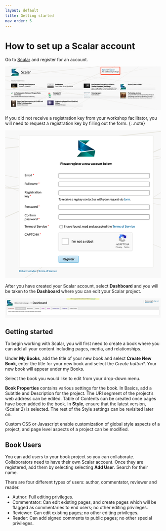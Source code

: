 ```yaml
---
layout: default
title: Getting started
nav_order: 5
---
```

# How to set up a Scalar account 

Go to [Scalar](https://scalar.usc.edu/works/) and register for an account. 

<img src="images/scalar-homepage.png" alt="Scalar homepage" width="800" height="auto">

If you did not receive a registration key from your workshop facilitator, you will need to request a registration key by filling out the form. 
{: .note}

<img src="images/scalar-register.png" alt="Scalar registration form" width="auto" height="auto">

After you have created your Scalar account, select **Dashboard** and you will be taken to the **Dashboard** where you can edit your Scalar project.

<img src="images/scalar-dashboard.png" alt="Scalar dashboard" width="800" height="auto">

## Getting started 

To begin working with Scalar, you will first need to create a book where you can add all your content including pages, media, and relationships. 

Under **My Books**, add the title of your new book and select **Create New Book**, enter the title for your new book and select the **Create* button**. Your new book will appear under my Books.

Select the book you would like to edit from your drop-down menu. 

**Book Properties** contains various settings for the book. In Basics, add a Subtitle and Description for the project. The URI segment of the project’s web address can be edited. Table of Contents can be created once pages have been added to the book. In **Style**, ensure that the latest version, (Scalar 2) is selected. The rest of the Style settings can be revisited later on.

Custom CSS or Javascript enable customization of global style aspects of a project, and page level aspects of a project can be modified.


## Book Users

You can add users to your book project so you can collaborate. Collaborators need to have their own Scalar account. Once they are registered, add them by selecting selecting **Add User**. Search for their name.

There are four different types of users: author, commentator, reviewer and reader. 

* Author: Full editing privileges.
* Commentator: Can edit existing pages, and create pages which will be flagged as commentaries to end users; no other editing privileges.
* Reviewer: Can edit existing pages; no other editing privileges.
* Reader: Can add signed comments to public pages; no other special privileges.

